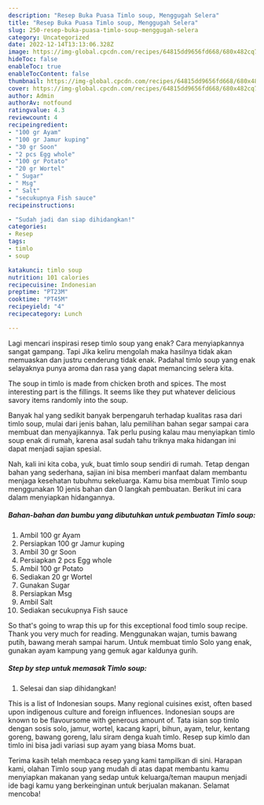 ```yaml
---
description: "Resep Buka Puasa Timlo soup, Menggugah Selera"
title: "Resep Buka Puasa Timlo soup, Menggugah Selera"
slug: 250-resep-buka-puasa-timlo-soup-menggugah-selera
category: Uncategorized
date: 2022-12-14T13:13:06.328Z
image: https://img-global.cpcdn.com/recipes/64815dd9656fd668/680x482cq70/timlo-soup-foto-resep-utama.jpg
hideToc: false
enableToc: true
enableTocContent: false
thumbnail: https://img-global.cpcdn.com/recipes/64815dd9656fd668/680x482cq70/timlo-soup-foto-resep-utama.jpg
cover: https://img-global.cpcdn.com/recipes/64815dd9656fd668/680x482cq70/timlo-soup-foto-resep-utama.jpg
author: Admin
authorAv: notfound
ratingvalue: 4.3
reviewcount: 4
recipeingredient:
- "100 gr Ayam"
- "100 gr Jamur kuping"
- "30 gr Soon"
- "2 pcs Egg whole"
- "100 gr Potato"
- "20 gr Wortel"
- " Sugar"
- " Msg"
- " Salt"
- "secukupnya Fish sauce"
recipeinstructions:

- "Sudah jadi dan siap dihidangkan!"
categories:
- Resep
tags:
- timlo
- soup

katakunci: timlo soup 
nutrition: 101 calories
recipecuisine: Indonesian
preptime: "PT23M"
cooktime: "PT45M"
recipeyield: "4"
recipecategory: Lunch

---
```



Lagi mencari inspirasi resep timlo soup yang enak? Cara menyiapkannya sangat gampang. Tapi Jika keliru mengolah maka hasilnya tidak akan memuaskan dan justru cenderung tidak enak. Padahal timlo soup yang enak selayaknya punya aroma dan rasa yang dapat memancing selera kita.


The soup in timlo is made from chicken broth and spices. The most interesting part is the fillings. It seems like they put whatever delicious savory items randomly into the soup.

Banyak hal yang sedikit banyak berpengaruh terhadap kualitas rasa dari timlo soup, mulai dari jenis bahan, lalu pemilihan bahan segar sampai cara membuat dan menyajikannya. Tak perlu pusing kalau mau menyiapkan timlo soup enak di rumah, karena asal sudah tahu triknya maka hidangan ini dapat menjadi sajian spesial.


Nah, kali ini kita coba, yuk, buat timlo soup sendiri di rumah. Tetap dengan bahan yang sederhana, sajian ini bisa memberi manfaat dalam membantu menjaga kesehatan tubuhmu sekeluarga. Kamu bisa membuat Timlo soup menggunakan 10 jenis bahan dan 0 langkah pembuatan. Berikut ini cara dalam menyiapkan hidangannya.

<!--inarticleads1-->

##### Bahan-bahan dan bumbu yang dibutuhkan untuk pembuatan Timlo soup:

1. Ambil 100 gr Ayam
1. Persiapkan 100 gr Jamur kuping
1. Ambil 30 gr Soon
1. Persiapkan 2 pcs Egg whole
1. Ambil 100 gr Potato
1. Sediakan 20 gr Wortel
1. Gunakan  Sugar
1. Persiapkan  Msg
1. Ambil  Salt
1. Sediakan secukupnya Fish sauce


So that&#39;s going to wrap this up for this exceptional food timlo soup recipe. Thank you very much for reading. Menggunakan wajan, tumis bawang putih, bawang merah sampai harum. Untuk membuat timlo Solo yang enak, gunakan ayam kampung yang gemuk agar kaldunya gurih. 

<!--inarticleads2-->

##### Step by step untuk memasak Timlo soup:


1. Selesai dan siap dihidangkan!

This is a list of Indonesian soups. Many regional cuisines exist, often based upon indigenous culture and foreign influences. Indonesian soups are known to be flavoursome with generous amount of. Tata isian sop timlo dengan sosis solo, jamur, wortel, kacang kapri, bihun, ayam, telur, kentang goreng, bawang goreng, lalu siram denga kuah timlo. Resep sup kimlo dan timlo ini bisa jadi variasi sup ayam yang biasa Moms buat. 

Terima kasih telah membaca resep yang kami tampilkan di sini. Harapan kami, olahan Timlo soup yang mudah di atas dapat membantu kamu menyiapkan makanan yang sedap untuk keluarga/teman maupun menjadi ide bagi kamu yang berkeinginan untuk berjualan makanan. Selamat mencoba!

